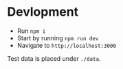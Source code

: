 # Devlopment

* Run `npm i`
* Start by running `npm run dev`
* Navigate to `http://localhost:3000`

Test data is placed under `./data`.
